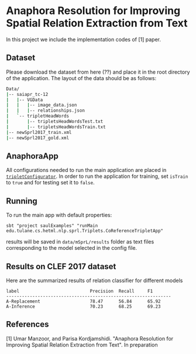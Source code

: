 # Anaphora Resolution for Improving Spatial Relation Extraction from Text
In this project we include the implementation codes of [1] paper.

## Dataset
Please download the dataset from here (??) and place it in the root directory of the application. The layout of the data should be as follows:
```bash
Data/
|-- saiapr_tc-12
|   |-- VGData
|   |   |-- image_data.json  
|   |   |-- relationships.json
|   `-- tripletHeadWords
|       |-- tripletsHeadWordsTest.txt  
|       |-- tripletsHeadWordsTrain.txt
|-- newSprl2017_train.xml
|-- newSprl2017_gold.xml
```
 
## AnaphoraApp
All configurations needed to run the main application are placed in 
[`tripletConfigurator`](tripletConfigurator.scala). In order to run the application for training, set `isTrain` to `true` and for testing set it to `false`. 


## Running

To run the main app with default properties:

```
sbt "project saulExamples" "runMain edu.tulane.cs.hetml.nlp.sprl.Triplets.CoReferenceTripletApp"
```

results will be saved in `data/mSprL/results` folder as text files corresponding to the model selected in the config file. 

## Results on CLEF 2017 dataset
Here are the summarized results of relation classifier for different models
```
label                           Precision  Recall     F1             
---------------------------------------------------------------         
A-Replacement                   78.47      56.84      65.92
A-Inference                     70.23      68.25      69.23
```

## References
[1] Umar Manzoor, and Parisa Kordjamshidi. "Anaphora Resolution for Improving Spatial Relation Extraction from Text". In preparation